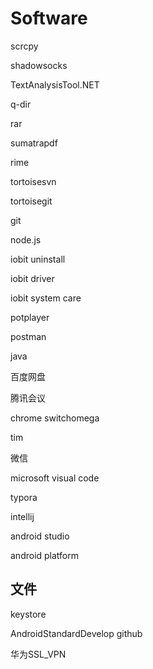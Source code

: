 # Software

scrcpy

shadowsocks

TextAnalysisTool.NET

q-dir

rar

sumatrapdf

rime

tortoisesvn

tortoisegit

git

node.js

iobit uninstall

iobit driver

iobit system care

potplayer

postman

java

百度网盘

腾讯会议

chrome switchomega

tim

微信

microsoft visual code

typora

intellij 

android studio

android platform





## 文件

keystore

AndroidStandardDevelop github

华为SSL_VPN